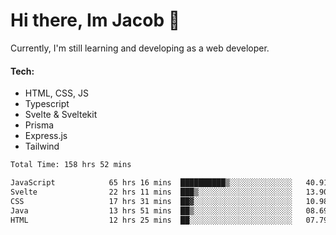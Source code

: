 # Hi there, Im Jacob 👋
Currently, I'm still learning and developing as a web developer.

#### Tech:
- HTML, CSS, JS
- Typescript
- Svelte & Sveltekit
- Prisma
- Express.js
- Tailwind

<!--START_SECTION:waka-->

```txt
Total Time: 158 hrs 52 mins

JavaScript            65 hrs 16 mins  ██████████▒░░░░░░░░░░░░░░   40.91 %
Svelte                22 hrs 11 mins  ███▒░░░░░░░░░░░░░░░░░░░░░   13.90 %
CSS                   17 hrs 31 mins  ██▓░░░░░░░░░░░░░░░░░░░░░░   10.98 %
Java                  13 hrs 51 mins  ██▒░░░░░░░░░░░░░░░░░░░░░░   08.69 %
HTML                  12 hrs 25 mins  ██░░░░░░░░░░░░░░░░░░░░░░░   07.79 %
```

<!--END_SECTION:waka-->
